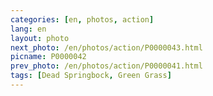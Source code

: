 ```yaml
---
categories: [en, photos, action]
lang: en
layout: photo
next_photo: /en/photos/action/P0000043.html
picname: P0000042
prev_photo: /en/photos/action/P0000041.html
tags: [Dead Springbock, Green Grass]
---
```

